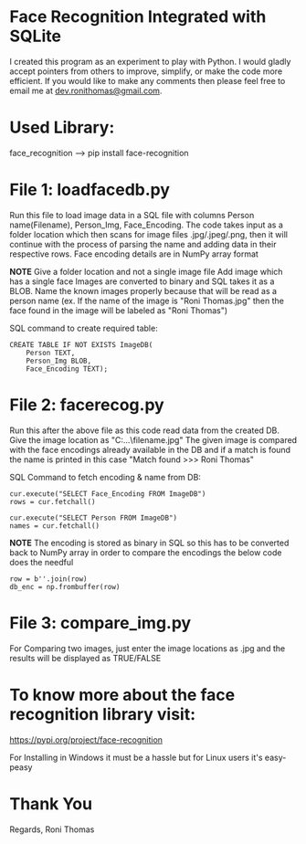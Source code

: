 # Face Recognition Integrated with SQLite

I created this program as an experiment to play with Python. I would gladly accept pointers from others to improve, simplify, or make the code more efficient. If you would like to make any comments then please feel free to email me at dev.ronithomas@gmail.com.

# Used Library:
face_recognition --> pip install face-recognition

# File 1: loadfacedb.py
Run this file to load image data in a SQL file with columns Person name(Filename), Person_Img, Face_Encoding.
The code takes input as a folder location which then scans for image files .jpg/.jpeg/.png, then it will continue with the process of parsing the name and adding data in their respective rows.
Face encoding details are in NumPy array format

**NOTE**
Give a folder location and not a single image file
Add image which has a single face
Images are converted to binary and SQL takes it as a BLOB.
Name the known images properly because that will be read as a person name 
(ex. If the name of the image is "Roni Thomas.jpg" then the face found in the image will be labeled as "Roni Thomas")

SQL command to create required table:

    CREATE TABLE IF NOT EXISTS ImageDB(
        Person TEXT,
        Person_Img BLOB,
        Face_Encoding TEXT);

# File 2: facerecog.py
Run this after the above file as this code read data from the created DB.
Give the image location as "C:\...\filename.jpg"
The given image is compared with the face encodings already available in the DB and if a match is found the name is printed in this case "Match found >>> Roni Thomas"

SQL Command to fetch encoding & name from DB:
    
    cur.execute("SELECT Face_Encoding FROM ImageDB")
    rows = cur.fetchall()

    cur.execute("SELECT Person FROM ImageDB")
    names = cur.fetchall()

**NOTE**
The encoding is stored as binary in SQL so this has to be converted back to NumPy array in order to compare the encodings the below code does the needful

    row = b''.join(row)
    db_enc = np.frombuffer(row)

# File 3: compare_img.py
For Comparing two images, just enter the image locations as .jpg and the results will be displayed as TRUE/FALSE

# To know more about the face recognition library visit:
https://pypi.org/project/face-recognition

For Installing in Windows it must be a hassle but for Linux users it's easy-peasy


# Thank You

Regards,
Roni Thomas